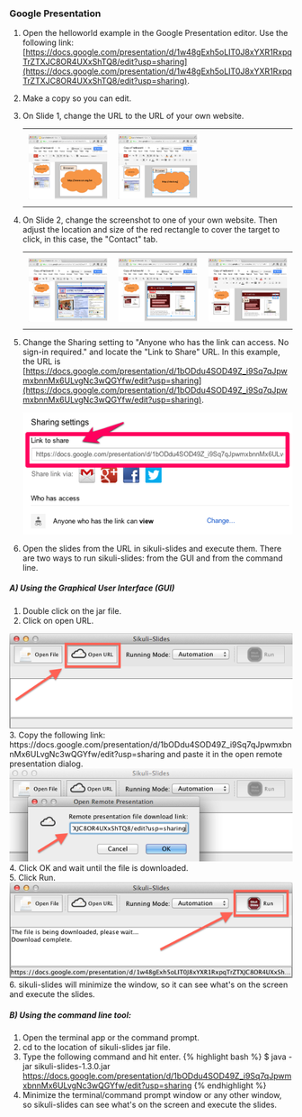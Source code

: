 
### Google Presentation 

1. Open the helloworld example in the Google Presentation editor. Use the following link: [https://docs.google.com/presentation/d/1w48gExh5oLIT0J8xYXR1RxpqTrZTXJC8OR4UXxShTQ8/edit?usp=sharing](https://docs.google.com/presentation/d/1w48gExh5oLIT0J8xYXR1RxpqTrZTXJC8OR4UXxShTQ8/edit?usp=sharing).	
2. Make a copy so you can edit.
3. On Slide 1, change the URL to the URL of your own website.

   <table>
	<tr>
		<td style="padding:10px" width="30%"><img src="/img/gdrive_slide1.png" class="img-polaroid"/></td>
		<td style="padding:10px" width="30%"><img src="/img/gdrive_change_url.png"  class="img-polaroid"/></td>			
		<td style="padding:10px" width="30%"></td>
	</tr>
   </table>

4. On Slide 2, change the screenshot to one of your own website. Then adjust the location and size of the red rectangle to cover the target
   to click, in this case, the "Contact" tab.


   <table>
	<tr>
		<td style="padding:10px" width="30%"><img src="/img/gdrive_slide2.png" class="img-polaroid"/></td>
		<td style="padding:10px" width="30%"><img src="/img/gdrive_change_screenshot.png" class="img-polaroid"/></td>			
		<td style="padding:10px" width="30%"><img src="/img/gdrive_adjust_box.png" class="img-polaroid"/></td>
	</tr>
   </table>

5. Change the Sharing setting to "Anyone who has the link can access. No sign-in required." and locate the "Link to Share" URL. In this example, the URL is [https://docs.google.com/presentation/d/1bODdu4SOD49Z_i9Sq7qJpwmxbnnMx6ULvgNc3wQGYfw/edit?usp=sharing](https://docs.google.com/presentation/d/1bODdu4SOD49Z_i9Sq7qJpwmxbnnMx6ULvgNc3wQGYfw/edit?usp=sharing).


   <img src="/img/gdrive_link_to_share.png" class="img-polaroid" />


6. Open the slides from the URL in sikuli-slides and execute them. There are two ways to run sikuli-slides: from the GUI and from the command line.

#####  A) Using the Graphical User Interface (GUI)
1. Double click on the jar file. <br/>
2. Click on open URL. <br/>
<img src="/img/sikuli-slides_openURL.png"/>
3. Copy the following link: https://docs.google.com/presentation/d/1bODdu4SOD49Z_i9Sq7qJpwmxbnnMx6ULvgNc3wQGYfw/edit?usp=sharing and paste it in the open remote presentation dialog. <br/>
<img src="/img/sikuli-slides_openURL_Dialog.png" class="img-polaroid" />	
4. Click OK and wait until the file is downloaded.<br/>
5. Click Run.<br/>
<img src="/img/sikuli-slides_runURL.png" class="img-polaroid" />
6. sikuli-slides will minimize the window, so it can see what's on the screen and execute the slides.<br/>

#####  B) Using the command line tool:
	
1. Open the terminal app or the command prompt.
2. cd to the location of sikuli-slides jar file.
3. Type the following command and hit enter.
{% highlight bash %}
$ java -jar sikuli-slides-1.3.0.jar https://docs.google.com/presentation/d/1bODdu4SOD49Z_i9Sq7qJpwmxbnnMx6ULvgNc3wQGYfw/edit?usp=sharing
{% endhighlight %}
4. Minimize the terminal/command prompt window or any other window, so sikuli-slides can see what's on the screen and execute the slides.